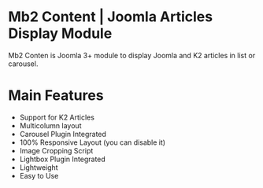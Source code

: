 # Mb2 Content | Joomla Articles Display Module
Mb2 Conten is Joomla 3+ module to display Joomla and K2 articles in list or carousel.
# Main Features
<ul>
<li>Support for K2 Articles</li>
<li>Multicolumn layout</li>
<li>Carousel Plugin Integrated</li>
<li>100% Responsive Layout (you can disable it)
<li>Image Cropping Script</li>
<li>Lightbox Plugin Integrated</li>
<li>Lightweight</li>
<li>Easy to Use</li>
</ul>
